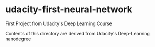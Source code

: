 # udacity-first-neural-network
First Project from Udacity's Deep Learning Course

Contents of this directory are derived from Udacity's Deep-Learning nanodegree
